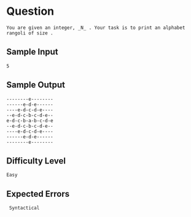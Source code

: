  # Question 
    You are given an integer, _N_ . Your task is to print an alphabet rangoli of size .

## Sample Input

    5

## Sample Output

    --------e--------
    ------e-d-e------
    ----e-d-c-d-e----
    --e-d-c-b-c-d-e--
    e-d-c-b-a-b-c-d-e
    --e-d-c-b-c-d-e--
    ----e-d-c-d-e----
    ------e-d-e------
    --------e--------
    
    
## Difficulty Level
    Easy

## Expected Errors
     Syntactical